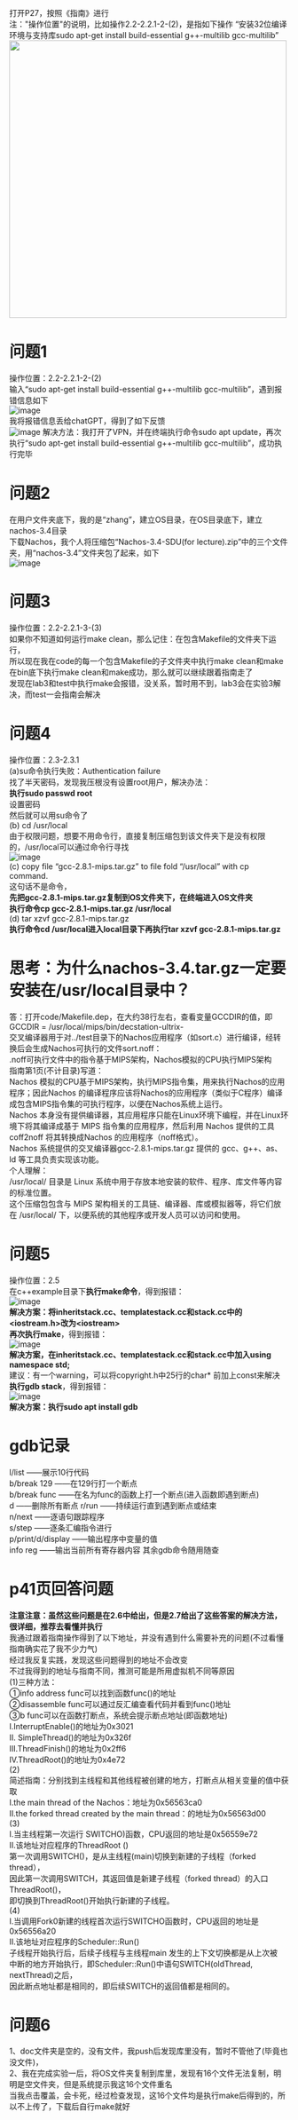 打开P27，按照《指南》进行  
注："操作位置"的说明，比如操作2.2-2.2.1-2-(2)，是指如下操作
“安装32位编译环境与支持库sudo apt-get install build-essential g++-multilib gcc-multilib”  
<img src="https://github.com/user-attachments/assets/d1fbc5e4-ee22-49d0-a261-bd45fb9c18e5" width="500px">
# 问题1
操作位置：2.2-2.2.1-2-(2)  
输入“sudo apt-get install build-essential g++-multilib gcc-multilib”，遇到报错信息如下  
![image](https://github.com/user-attachments/assets/0a4a671e-fa70-4389-a13c-2bd2f98d839f)  
我将报错信息丢给chatGPT，得到了如下反馈  
![image](https://github.com/user-attachments/assets/253eb207-c32c-4d3b-bd86-6bc24cb8f8e8)
解决方法：我打开了VPN，并在终端执行命令sudo apt update，再次执行“sudo apt-get install build-essential g++-multilib gcc-multilib”，成功执行完毕
# 问题2
在用户文件夹底下，我的是“zhang”，建立OS目录，在OS目录底下，建立nachos-3.4目录  
下载Nachos，我个人将压缩包“Nachos-3.4-SDU(for lecture).zip”中的三个文件夹，用“nachos-3.4”文件夹包了起来，如下  
![image](https://github.com/user-attachments/assets/f36dda80-7730-45b5-8e49-8b92d797f96e)

# 问题3
操作位置：2.2-2.2.1-3-(3)  
如果你不知道如何运行make clean，那么记住：在包含Makefile的文件夹下运行，  
所以现在我在code的每一个包含Makefile的子文件夹中执行make clean和make  
在bin底下执行make clean和make成功，那么就可以继续跟着指南走了  
发现在lab3和test中执行make会报错，没关系，暂时用不到，lab3会在实验3解决，而test一会指南会解决
# 问题4
操作位置：2.3-2.3.1  
(a)su命令执行失败：Authentication failure  
找了半天密码，发现我压根没有设置root用户，解决办法：  
**执行sudo passwd root**  
设置密码  
然后就可以用su命令了  
(b) cd /usr/local  
由于权限问题，想要不用命令行，直接复制压缩包到该文件夹下是没有权限的，/usr/local可以通过命令行寻找  
![image](https://github.com/user-attachments/assets/a2795046-cf3d-4610-a105-f24b3fc770ce)  
(c) copy file “gcc-2.8.1-mips.tar.gz” to file fold “/usr/local” with cp command.  
这句话不是命令，  
**先把gcc-2.8.1-mips.tar.gz复制到OS文件夹下，在终端进入OS文件夹**  
**执行命令cp gcc-2.8.1-mips.tar.gz /usr/local**  
(d) tar xzvf gcc-2.8.1-mips.tar.gz   
**执行命令cd /usr/local进入local目录下再执行tar xzvf gcc-2.8.1-mips.tar.gz**
# 思考：为什么nachos-3.4.tar.gz一定要安装在/usr/local目录中？
答：打开code/Makefile.dep，在大约38行左右，查看变量GCCDIR的值，即GCCDIR = /usr/local/mips/bin/decstation-ultrix-  
交叉编译器用于对../test目录下的Nachos应用程序（如sort.c）进行编译，经转换后会生成Nachos可执行的文件sort.noff：  
.noff可执行文件中的指令基于MIPS架构，Nachos模拟的CPU执行MIPS架构  
指南第1页(不计目录)写道：  
Nachos 模拟的CPU基于MIPS架构，执行MIPS指令集，用来执行Nachos的应用程序；因此Nachos 的编译程序应该将Nachos的应用程序（类似于C程序）编译
成包含MIPS指令集的可执行程序，以便在Nachos系统上运行。  
Nachos 本身没有提供编译器，其应用程序只能在Linux环境下编程，并在Linux环境下将其编译成基于 MIPS 指令集的应用程序，然后利用 Nachos 提供的工具
coff2noff 将其转换成Nachos 的应用程序（noff格式）。  
Nachos 系统提供的交叉编译器gcc-2.8.1-mips.tar.gz 提供的 gcc、g++、as、ld 等工具负责实现该功能。  
个人理解：  
/usr/local/ 目录是 Linux 系统中用于存放本地安装的软件、程序、库文件等内容的标准位置。  
这个压缩包包含与 MIPS 架构相关的工具链、编译器、库或模拟器等，将它们放在 /usr/local/ 下，以便系统的其他程序或开发人员可以访问和使用。
# 问题5
操作位置：2.5  
在c++example目录下**执行make命令**，得到报错：  
![image](https://github.com/user-attachments/assets/dc921de4-957b-4300-92ec-d5feed94f0ad)  
**解决方案：将inheritstack.cc、templatestack.cc和stack.cc中的<iostream.h>改为\<iostream>**  
**再次执行make**，得到报错：  
![image](https://github.com/user-attachments/assets/2bd5ab8f-7d50-475a-82a7-99d5f39aa6da)  
**解决方案，在inheritstack.cc、templatestack.cc和stack.cc中加入using namespace std;**  
建议：有一个warning，可以将copyright.h中25行的char* 前加上const来解决  
**执行gdb stack**，得到报错：  
![image](https://github.com/user-attachments/assets/47057a24-6c5f-4bb0-baaa-be1cc227181e)  
**解决方案：执行sudo apt install gdb**
# gdb记录
l/list ——展示10行代码  
b/break 129 ——在129行打一个断点  
b/break func ——在名为func的函数上打一个断点(进入函数即遇到断点)  
d ——删除所有断点
r/run ——持续运行直到遇到断点或结束  
n/next ——逐语句跟踪程序  
s/step ——逐条汇编指令进行  
p/print/d/display ——输出程序中变量的值  
info reg ——输出当前所有寄存器内容
其余gdb命令随用随查
# p41页回答问题
**注意注意：虽然这些问题是在2.6中给出，但是2.7给出了这些答案的解决方法，很详细，推荐去看懂并执行**  
我通过跟着指南操作得到了以下地址，并没有遇到什么需要补充的问题(不过看懂指南确实花了我不少力气)  
经过我反复实践，发现这些问题得到的地址不会改变  
不过我得到的地址与指南不同，推测可能是所用虚拟机不同等原因  
(1)三种方法：  
①info address func可以找到函数func()的地址  
②disassemble func可以通过反汇编查看代码并看到func()地址  
③b func可以在函数打断点，系统会提示断点地址(即函数地址)    
Ⅰ.InterruptEnable()的地址为0x3021  
Ⅱ. SimpleThread()的地址为0x326f  
Ⅲ.ThreadFinish()的地址为0x2ff6  
Ⅳ.ThreadRoot()的地址为0x4e72  
(2)  
简述指南：分别找到主线程和其他线程被创建的地方，打断点从相关变量的值中获取  
Ⅰ.the main thread of the Nachos：地址为0x56563ca0  
Ⅱ.the forked thread created by the main thread：的地址为0x56563d00  
(3)  
Ⅰ.当主线程第一次运行 SWITCHO)函数，CPU返回的地址是0x56559e72  
Ⅱ.该地址对应程序的ThreadRoot ()  
第一次调用SWITCH()，是从主线程(main)切换到新建的子线程（forked thread），  
因此第一次调用SWITCH，其返回值是新建子线程（forked thread）的入口ThreadRoot()，  
即切换到ThreadRoot()开始执行新建的子线程。  
(4)  
Ⅰ.当调用Fork0新建的线程首次运行SWITCHO函数时，CPU返回的地址是0x56556a20  
Ⅱ.该地址对应程序的Scheduler::Run()  
子线程开始执行后，后续子线程与主线程main 发生的上下文切换都是从上次被  
中断的地方开始执行，即Scheduler::Run()中语句SWITCH(oldThread, nextThread)之后，  
因此断点地址都是相同的，即后续SWITCH的返回值都是相同的。  
# 问题6
1、doc文件夹是空的，没有文件，我push后发现库里没有，暂时不管他了(毕竟也没文件)，  
2、我在完成实验一后，将OS文件夹复制到库里，发现有16个文件无法复制，明明是空文件夹，但是系统提示我这16个文件重名  
当我点击覆盖，会卡死，经过检查发现，这16个文件均是执行make后得到的，所以不上传了，下载后自行make就好
